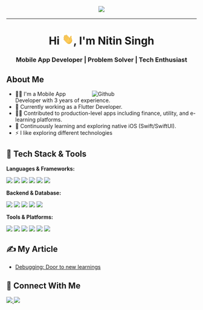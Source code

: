 <p align="center">
  <img src="https://github.com/thompsonemerson/thompsonemerson/raw/master/cover-thompson.png" height="200"/>
</p>

<hr>
<h1 align="center">Hi <img src="https://raw.githubusercontent.com/ABSphreak/ABSphreak/master/gifs/Hi.gif" width="30px">, I'm Nitin Singh</h1>
<h3 align="center">Mobile App Developer | Problem Solver | Tech Enthusiast</h3>

<h2> About Me</h2>

<img width="55%" align="right" alt="Github" src="https://raw.githubusercontent.com/onimur/.github/master/.resources/git-header.svg" />

- 👨‍💻 I'm a Mobile App Developer with 3 years of experience.
- 💼 Currently working as a Flutter Developer.
- 🧑‍💻 Contributed to production-level apps including finance, utility, and e-learning platforms.
- 🌱 Continuously learning and exploring native iOS (Swift/SwiftUI).
- ⚡ I like exploring different technologies

## 🚀 Tech Stack & Tools

**Languages & Frameworks:**
<div> 
	<img height="40" src="https://img.shields.io/badge/Flutter-02569B?style=for-the-badge&logo=flutter&logoColor=white"/> 
	<img height="40" src="https://img.shields.io/badge/Dart-0175C2?style=for-the-badge&logo=dart&logoColor=white"/> 
	<img height="40" src="https://img.shields.io/badge/Jetpack%20Compose-4285F4?style=for-the-badge&logo=android&logoColor=white"/> 
	<img height="40" src="https://img.shields.io/badge/Kotlin-7F52FF?style=for-the-badge&logo=kotlin&logoColor=white"/> 
	<img height="40" src="https://img.shields.io/badge/Java-007396?style=for-the-badge&logo=java&logoColor=white"/> 
	<img height="40" src="https://img.shields.io/badge/Python-3776AB?style=for-the-badge&logo=python&logoColor=white"/> 
	
</div>

**Backend & Database:**
<div>
	<img height="40" src="https://img.shields.io/badge/REST%20API-FF6C37?style=for-the-badge&logo=api&logoColor=white"/> 
  <img height="40" src="https://img.shields.io/badge/Django-092E20?style=for-the-badge&logo=django&logoColor=white"/>
  <img height="40" src="https://img.shields.io/badge/Firebase-FFCA28?style=for-the-badge&logo=firebase&logoColor=black"/>
	<img height="40" src="https://img.shields.io/badge/Supabase-3ECF8E?style=for-the-badge&logo=supabase&logoColor=white"/>
	<img height="40" src="https://img.shields.io/badge/Render-000000?style=for-the-badge&logo=render&logoColor=white"/>
</div>

**Tools & Platforms:**
<div> 
	<img height="40" src="https://img.shields.io/badge/VS%20Code-007ACC?style=for-the-badge&logo=visualstudiocode&logoColor=white"/> 
	<img height="40" src="https://img.shields.io/badge/Android%20Studio-3DDC84?style=for-the-badge&logo=androidstudio&logoColor=white"/> 
	<img height="40" src="https://img.shields.io/badge/Postman-FF6C37?style=for-the-badge&logo=postman&logoColor=white"/> 
	<img height="40" src="https://img.shields.io/badge/Figma-F24E1E?style=for-the-badge&logo=figma&logoColor=white"/> 
	<img height="40" src="https://img.shields.io/badge/Git-F05032?style=for-the-badge&logo=git&logoColor=white"/> 
	<img height="40" src="https://img.shields.io/badge/GitHub-181717?style=for-the-badge&logo=github&logoColor=white"/> 
</div>

## ✍️ My Article

- [Debugging: Door to new learnings](https://nitinsingh18.hashnode.dev/debugging-door-to-new-learnings)

## 📢 Connect With Me

<p align="left">
  <a href="https://www.linkedin.com/in/nitin-singh-62b84a215/" target="_blank">
    <img height="40" src="https://img.shields.io/badge/LinkedIn-blue?style=for-the-badge&logo=linkedin&logoColor=white"/>
  </a>
  <a href="mailto:i.nitinsingh18@gmail.com" target="_blank">
    <img height="40" src="https://img.shields.io/badge/Gmail-D14836?style=for-the-badge&logo=gmail&logoColor=white"/>
  </a>
</p>
